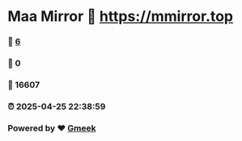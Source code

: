 # Maa Mirror :link: https://mmirror.top 
### :page_facing_up: [6](https://mmirror.top/tag.html) 
### :speech_balloon: 0 
### :hibiscus: 16607 
### :alarm_clock: 2025-04-25 22:38:59 
### Powered by :heart: [Gmeek](https://github.com/Meekdai/Gmeek)
